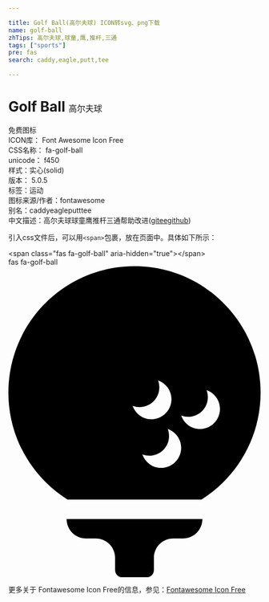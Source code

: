```yaml
---

title: Golf Ball(高尔夫球) ICON转svg、png下载
name: golf-ball
zhTips: 高尔夫球,球童,鹰,推杆,三通
tags: ["sports"]
pre: fas
search: caddy,eagle,putt,tee

---
```


# Golf Ball  <small style="font-size: 60%;font-weight: 100">高尔夫球</small>


<div class="detail-page">
<p>
<span><span class="badge-success badge">免费图标</span> </span>
<br/>
<span>
ICON库：
<span class="badge-secondary badge">Font Awesome Icon Free</span> 
</span>
<br/>
<span>
CSS名称：
<span class="badge-secondary badge">fa-golf-ball</span> 
</span>
<br/>
<span>
unicode：
<span class="badge-secondary badge">f450</span> 
<copy-btn content='f450' btn-title=""></copy-btn>
<copy-btn :content='String.fromCodePoint(parseInt("f450", 16))' btn-title="复制U"></copy-btn>
</span><br/><span>样式：<span class="badge-light badge">实心(solid)</span></span>
<br/>
<span>
版本：
<span class="badge-secondary badge">5.0.5</span> 
</span><br/><span>标签：<span class="badge-light badge"><router-link to="/tags/sports.html">运动</router-link></span></span>
<br/>
<span>图标来源/作者：<span class="badge-light badge">fontawesome</span></span> 
<br/>
<span>别名：<span class="badge-light badge">caddy</span><span class="badge-light badge">eagle</span><span class="badge-light badge">putt</span><span class="badge-light badge">tee</span></span><br/><span class="zh-detail">中文描述：<span class="badge-primary badge">高尔夫球</span><span class="badge-primary badge">球童</span><span class="badge-primary badge">鹰</span><span class="badge-primary badge">推杆</span><span class="badge-primary badge">三通</span><span class="help-link"><span>帮助改进</span>(<a href="https://gitee.com/liuwave/icon-helper/edit/master/json/fontawesome/solid/golf-ball.json" target="_blank" rel="noopener noreferrer">gitee</a><a href="https://github.com/liuwave/icon-helper/edit/master/json/fontawesome/solid/golf-ball.json" target="_blank" rel="noopener noreferrer">github</a></span>)</span><br/>
</p>
</div>
<div class="alert alert-dark">
  <i class="fas fa-golf-ball fa-xs"></i>
  <i class="fas fa-golf-ball fa-sm"></i>
  <i class="fas fa-golf-ball fa-lg"></i>
  <i class="fas fa-golf-ball fa-2x"></i>
  <i class="fas fa-golf-ball fa-3x"></i>
  <i class="fas fa-golf-ball fa-5x"></i>
  <i class="fas fa-golf-ball fa-7x"></i>
</div>
<div>
  <p>引入css文件后，可以用<code>&lt;span&gt;</code>包裹，放在页面中。具体如下所示：    
  </p>
  <div class="alert alert-primary" style="font-size: 14px">
    &lt;span class="fas fa-golf-ball" aria-hidden="true"&gt;&lt;/span&gt;
    <copy-btn content='<span class="fas fa-golf-ball" aria-hidden="true"></span>'></copy-btn>
  </div>
  <div class="alert alert-secondary">
    <i class="fas fa-golf-ball"
    style="font-size: 24px"
    aria-hidden="true"></i> fas fa-golf-ball
    <copy-btn content="fas fa-golf-ball" btn-title="复制图标名称"></copy-btn>
  </div>
</div>
<div id="svg" class="svg-wrap">
<svg xmlns="http://www.w3.org/2000/svg" viewBox="0 0 416 512"><path d="M96 416h224c0 17.7-14.3 32-32 32h-16c-17.7 0-32 14.3-32 32v20c0 6.6-5.4 12-12 12h-40c-6.6 0-12-5.4-12-12v-20c0-17.7-14.3-32-32-32h-16c-17.7 0-32-14.3-32-32zm320-208c0 74.2-39 139.2-97.5 176h-221C39 347.2 0 282.2 0 208 0 93.1 93.1 0 208 0s208 93.1 208 208zm-180.1 43.9c18.3 0 33.1-14.8 33.1-33.1 0-14.4-9.3-26.3-22.1-30.9 9.6 26.8-15.6 51.3-41.9 41.9 4.6 12.8 16.5 22.1 30.9 22.1zm49.1 46.9c0-14.4-9.3-26.3-22.1-30.9 9.6 26.8-15.6 51.3-41.9 41.9 4.6 12.8 16.5 22.1 30.9 22.1 18.3 0 33.1-14.9 33.1-33.1zm64-64c0-14.4-9.3-26.3-22.1-30.9 9.6 26.8-15.6 51.3-41.9 41.9 4.6 12.8 16.5 22.1 30.9 22.1 18.3 0 33.1-14.9 33.1-33.1z"/></svg>
</div>
<detail full-name='fa-golf-ball'></detail>
    
<div><p>更多关于  Fontawesome Icon Free的信息，参见：<a target="_blank" href="https://iconhelper.cn/fontawesome.html">Fontawesome Icon Free</a>
</p></div>
